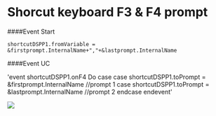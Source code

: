 # Shorcut keyboard F3 & F4 prompt

####Event Start

`shortcutDSPP1.fromVariable	= &firstprompt.InternalName+","+&lastprompt.InternalName`

####Event UC

'event shortcutDSPP1.onF4
	Do case
		case shortcutDSPP1.toPrompt = &firstprompt.InternalName	
			//prompt 1
		case shortcutDSPP1.toPrompt = &lastprompt.InternalName
			//prompt 2
	endcase
endevent'


![](https://dispapeles.com/wp-content/uploads/2021/09/logo-dispa-principal-01.png)
